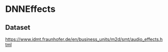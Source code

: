 # DNNEffects

## Dataset

https://www.idmt.fraunhofer.de/en/business_units/m2d/smt/audio_effects.html

